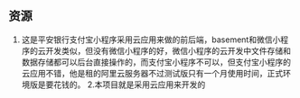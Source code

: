 ## 资源
1. 这是平安银行支付宝小程序采用云应用来做的前后端，basement和微信小程序的云开发类似，但没有微信小程序的好，微信小程序的云开发中文件存储和数据存储都可以后台直接操作的，而支付宝小程序不可以，但支付宝小程序的云应用不错，他是租的阿里云服务器不过测试版只有一个月使用时间，正式环境版是要花钱的。
2.本项目就是采用云应用来开发的